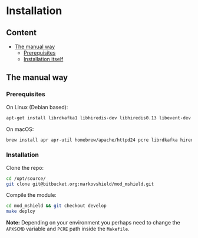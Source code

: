 # Installation

## Content
* [The manual way](#markdown-header-the-manual-way)
    * [Prerequisites](#markdown-header-prerequisites)
    * [Installation itself](#markdown-header-installation-itself)

## The manual way

### Prerequisites
On Linux (Debian based):
```bash
apt-get install librdkafka1 libhiredis-dev libhiredis0.13 libevent-dev apache2 apache2-dev libapr1 libapr1-dev libpcre3-dev
```

On macOS:
```bash
brew install apr apr-util homebrew/apache/httpd24 pcre librdkafka hiredis libevent
```

### Installation
Clone the repo:
```bash
cd /opt/source/
git clone git@bitbucket.org:markovshield/mod_mshield.git
```

Compile the module:
```bash
cd mod_mshield && git checkout develop
make deploy
```
**Note:** Depending on your environment you perhaps need to change the `APXSCMD` variable and `PCRE` path inside the `Makefile`.
